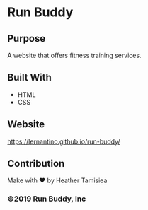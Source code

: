 # Run Buddy

## Purpose
A website that offers fitness training services.

## Built With
* HTML
* CSS

## Website
https://lernantino.github.io/run-buddy/

## Contribution
Make with ❤️ by Heather Tamisiea

### &copy;2019 Run Buddy, Inc
